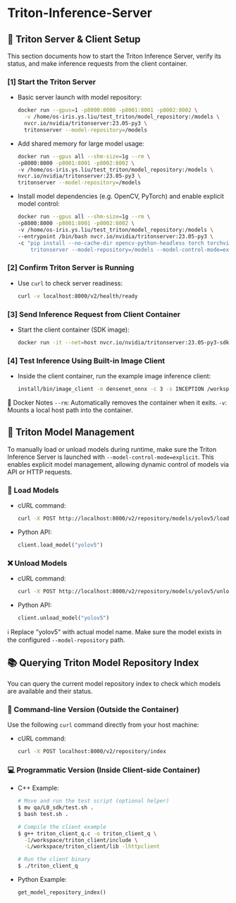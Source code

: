 # Triton-Inference-Server
## 🧰 Triton Server & Client Setup 
This section documents how to start the Triton Inference Server, verify its status, and make inference requests from the client container.

### [1] Start the Triton Server

- Basic server launch with model repository:
  ```bash
  docker run --gpus=1 -p8000:8000 -p8001:8001 -p8002:8002 \
    -v /home/os-iris.ys.liu/test_triton/model_repository:/models \
    nvcr.io/nvidia/tritonserver:23.05-py3 \
    tritonserver --model-repository=/models
- Add shared memory for large model usage:
  ```bash
  docker run --gpus all --shm-size=1g --rm \
  -p8000:8000 -p8001:8001 -p8002:8002 \
  -v /home/os-iris.ys.liu/test_triton/model_repository:/models \
  nvcr.io/nvidia/tritonserver:23.05-py3 \
  tritonserver --model-repository=/models
- Install model dependencies (e.g. OpenCV, PyTorch) and enable explicit model control:
  ```bash
  docker run --gpus all --shm-size=1g --rm \
  -p8000:8000 -p8001:8001 -p8002:8002 \
  -v /home/os-iris.ys.liu/test_triton/model_repository:/models \
  --entrypoint /bin/bash nvcr.io/nvidia/tritonserver:23.05-py3 \
  -c "pip install --no-cache-dir opencv-python-headless torch torchvision && \
      tritonserver --model-repository=/models --model-control-mode=explicit"

### [2] Confirm Triton Server is Running
- Use `curl` to check server readiness:
  ```bash
  curl -v localhost:8000/v2/health/ready

### [3] Send Inference Request from Client Container
- Start the client container (SDK image):
  ```bash
  docker run -it --net=host nvcr.io/nvidia/tritonserver:23.05-py3-sdk

### [4] Test Inference Using Built-in Image Client
- Inside the client container, run the example image inference client:
  ```bash
  install/bin/image_client -m densenet_onnx -c 3 -s INCEPTION /workspace/images/mug.jpg
  
📝 Docker Notes
`--rm`: Automatically removes the container when it exits.
`-v`: Mounts a local host path into the container.


## 🧠 Triton Model Management
To manually load or unload models during runtime, make sure the Triton Inference Server is launched with `--model-control-mode=explicit`. This enables explicit model management, allowing dynamic control of models via API or HTTP requests.

### 🔄 Load Models 
- cURL command:  
  ```bash
  curl -X POST http://localhost:8000/v2/repository/models/yolov5/load
- Python API:  
  ```python
  client.load_model("yolov5")
### ❌ Unload Models 
- cURL command:  
  ```bash
  curl -X POST http://localhost:8000/v2/repository/models/yolov5/unload
- Python API:  
  ```python
  client.unload_model("yolov5")

ℹ️ Replace "yolov5" with actual model name. Make sure the model exists in the configured `--model-repository` path.

## 📚 Querying Triton Model Repository Index
You can query the current model repository index to check which models are available and their status.
### 🔧 Command-line Version (Outside the Container)
Use the following `curl` command directly from your host machine:  
- cURL command:  
  ```bash
  curl -X POST localhost:8000/v2/repository/index

### 💻 Programmatic Version (Inside Client-side Container)
- C++ Example:  
  ```bash
  # Move and run the test script (optional helper)
  $ mv qa/L0_sdk/test.sh .
  $ bash test.sh .

  # Compile the client example
  $ g++ triton_client_q.c -o triton_client_q \
    -I/workspace/triton_client/include \
    -L/workspace/triton_client/lib -lhttpclient
  
  # Run the client binary
  $ ./triton_client_q

- Python Example:  
  ```python
  get_model_repository_index()

